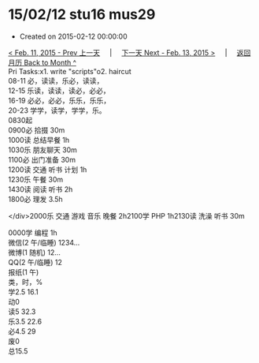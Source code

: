 # 15/02/12 stu16 mus29

* Created on 2015-02-12 00:00:00

[&lt; Feb. 11, 2015 - Prev 上一天](d11.md)     \|     [下一天 Next - Feb. 13, 2015 &gt;](d13.md)     \|     [返回月历 Back to Month ^](index.md)   
Pri Tasks:x1. write "scripts"o2. haircut  
08-11 必，读读，乐必，读读，  
12-15 乐读，读读，读必，必必，  
16-19 必必，必必，乐乐，乐乐，  
20-23 学学，读学，学学，乐。  
0830起  
0900必 拾掇 30m  
1000读 总结早餐 1h  
1030乐 朋友聊天 30m  
1100必 出门准备 30m  
1200读 交通 听书 计划 1h  
1230乐 午餐 30m  
1430读 阅读 听书 2h  
1800必 理发 3.5h  
  
&lt;/div&gt;2000乐 交通 游戏 音乐 晚餐 2h2100学 PHP 1h2130读 洗澡 听书 30m  
  
0000学 编程 1h  
微信\(2 午/临睡\) 1234…  
微博\(1 随机\) 12…  
QQ\(2 午/临睡\) 12  
报纸\(1 午\)  
类，时，%  
学2.5 16.1  
动0  
读5 32.3  
乐3.5 22.6  
必4.5 29  
废0  
总15.5

